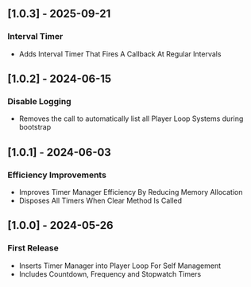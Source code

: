 ## [1.0.3] - 2025-09-21
### Interval Timer
- Adds Interval Timer That Fires A Callback At Regular Intervals

## [1.0.2] - 2024-06-15
### Disable Logging
- Removes the call to automatically list all Player Loop Systems during bootstrap

## [1.0.1] - 2024-06-03
### Efficiency Improvements
- Improves Timer Manager Efficiency By Reducing Memory Allocation
- Disposes All Timers When Clear Method Is Called

## [1.0.0] - 2024-05-26
### First Release
- Inserts Timer Manager into Player Loop For Self Management
- Includes Countdown, Frequency and Stopwatch Timers
